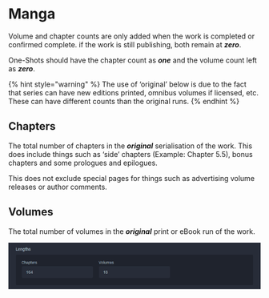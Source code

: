 # Manga

Volume and chapter counts are only added when the work is completed or confirmed complete. if the work is still publishing, both remain at _**zero**_.

One-Shots should have the chapter count as _**one**_ and the volume count left as _**zero**_.

{% hint style="warning" %}
The use of ‘original’ below is due to the fact that series can have new editions printed, omnibus volumes if licensed, etc. These can have different counts than the original runs.
{% endhint %}

## Chapters

The total number of chapters in the _**original**_ serialisation of the work. This does include things such as ‘side’ chapters \(Example: Chapter 5.5\), bonus chapters and some prologues and epilogues.

This does not exclude special pages for things such as advertising volume releases or author comments.

## Volumes

The total number of volumes in the _**original**_ print or eBook run of the work.

![The lengths for the &apos;Ten&apos; manga.](../../../.gitbook/assets/length_manga.png)

